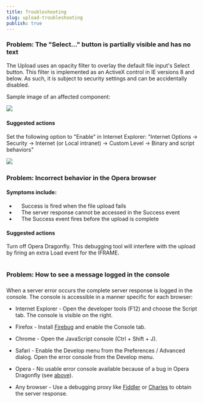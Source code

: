 ```yaml
---
title: Troubleshooting
slug: upload-troubleshooting
publish: true
---
```


### Problem: The "Select..." button is partially visible and has no text

The Upload uses an opacity filter to overlay the default file input's Select button.
This filter is implemented as an ActiveX control in IE versions 8 and below.
As such, it is subject to security settings and can be accidentally disabled.

Sample image of an affected component:
&nbsp;

![](/Libraries/Documentation/upload-activex.sflb.ashx)&nbsp;

#### Suggested actions

Set the following option to "Enable" in Internet Explorer: "Internet Options -&gt; Security -&gt; Internet (or Local intranet) -&gt; Custom Level -&gt; Binary and script behaviors"

![](/Libraries/Documentation/ie-scrip-behaviors.sflb.ashx)&nbsp;

### Problem: Incorrect behavior in the Opera browser

#### Symptoms include:

*   &nbsp;&nbsp;&nbsp; Success is fired when the file upload fails
*   &nbsp;&nbsp;&nbsp; The server response cannot be accessed in the Success event
*   &nbsp;&nbsp;&nbsp; The Success event fires before the upload is complete 

#### Suggested actions

Turn off Opera Dragonfly. This debugging tool will interfere with the upload by firing an extra Load event for the IFRAME. 

# <span tabindex="0" style="cursor: default;"></span>

### <span tabindex="0">Problem: How to see a message logged in the console</span>
 <div id="sectionSectionID0EAAAA" name="collapseableSection"> 

###  

When a server error occurs the complete server response is logged in the console.
The console is accessible in a manner specific for each browser:

*   Internet Explorer - Open the developer tools (F12) and choose the Script tab.
The console is visible on the right.

*   Firefox - Install
[Firebug](http://getfirebug.com/downloads "Get Firebug")
and enable the Console tab.

*   Chrome - Open the JavaScript console (Ctrl + Shift + J).

*   Safari - Enable the Develop menu from the Preferences / Advanced dialog.
Open the error console from the Develop menu.

*   Opera - No usable error console available because of a bug in Opera Dragonfly
(see <span>[above](http://www.telerik.com/help/aspnet-mvc/telerik-ui-components-upload-troubleshooting.html#Opera)</span>).

*   Any browser -
Use a debugging proxy like
[Fiddler](http://www.fiddler2.com/fiddler2/ "Fiddler")
or
[Charles](http://www.charlesproxy.com/ "Charles")
to obtain the server response. </div>